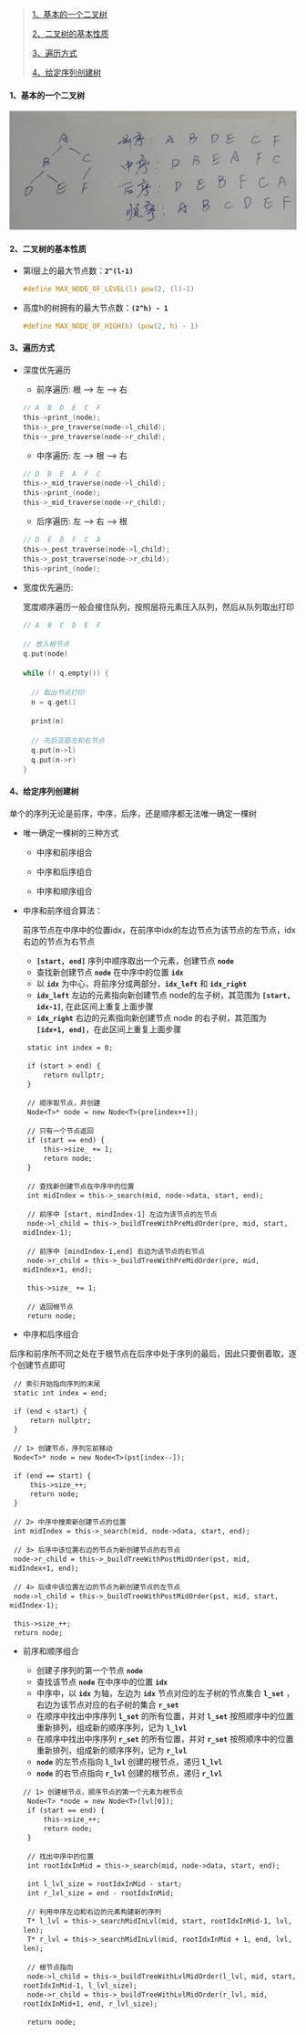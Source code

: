 > [1、基本的一个二叉树](#1)
>
> [2、二叉树的基本性质](#2)
>
> [3、遍历方式](#3)
>
> [4、给定序列创建树](#4)



<h4 id='1'> 1、基本的一个二叉树 </h4>

![binary tree](https://github.com/DingKingTim/datastructure/blob/master/tree/media/base_binarytree.jpeg)



<h4 id='2'> 2、二叉树的基本性质 </h4>

- 第l层上的最大节点数：**`2^(l-1)`**

   ```c
   #define MAX_NODE_OF_LEVEL(l) pow(2, (l)-1)
   ```

- 高度h的树拥有的最大节点数：**`(2^h) - 1`**

  ```c
  #define MAX_NODE_OF_HIGH(h) (pow(2, h) - 1)
  ```

<h4 id='3'> 3、遍历方式 </h4>

- 深度优先遍历

   - 前序遍历: 根 --> 左 --> 右
   
   ```c
   // A  B  D  E  C  F
   this->print_(node);
   this->_pre_traverse(node->l_child);
   this->_pre_traverse(node->r_child);
   ```
   
   - 中序遍历: 左 --> 根 --> 右
   
   ```c
   // D  B  E  A  F  C
   this->_mid_traverse(node->l_child);
   this->print_(node);
   this->_mid_traverse(node->r_child);
   ```
   
   - 后序遍历: 左 --> 右 --> 根
   
   ```c
   // D  E  B  F  C  A
   this->_post_traverse(node->l_child);
   this->_post_traverse(node->r_child);
   this->print_(node);
   ```
   
- 宽度优先遍历: 

    宽度顺序遍历一般会接住队列，按照层将元素压入队列，然后从队列取出打印
    
    ```C
    // A  B  C  D  E  F
    
    // 放入根节点
    q.put(node)
    
    while (! q.empty()) {
    
      // 取出节点打印
      n = q.get()
      
      print(n)
    
      // 先后亚茹左和右节点
      q.put(n->l)
      q.put(n->r)
    }
    ```
    
<h4 id='4'> 4、给定序列创建树 </h4>

单个的序列无论是前序，中序，后序，还是顺序都无法唯一确定一棵树

- 唯一确定一棵树的三种方式

   - 中序和前序组合
   
   - 中序和后序组合
   
   - 中序和顺序组合
   
 - 中序和前序组合算法：
 
   前序节点在中序中的位置idx，在前序中idx的左边节点为该节点的左节点，idx右边的节点为右节点

 
   - **`[start, end]`** 序列中顺序取出一个元素，创建节点 **`node`**
   - 查找新创建节点 **`node`** 在中序中的位置 **`idx`**
   - 以 **`idx`** 为中心，将前序分成两部分，**`idx_left`** 和 **`idx_right`**
   - **`idx_left`** 左边的元素指向新创建节点 node的左子树，其范围为 **`[start, idx-1]`**, 在此区间上重复上面步骤
   - **`idx_right`** 右边的元素指向新创建节点 node 的右子树，其范围为 **`[idx+1, end]`**，在此区间上重复上面步骤
   
   ```
    static int index = 0;

    if (start > end) {
        return nullptr;
    }
    
    // 顺序取节点，并创建
    Node<T>* node = new Node<T>(pre[index++]);
    
    // 只有一个节点返回
    if (start == end) {
        this->size_ += 1;
        return node;
    }
    
    // 查找新创建节点在中序中的位置
    int midIndex = this->_search(mid, node->data, start, end);
    
    // 前序中 [start, mindIndex-1] 左边为该节点的左节点
    node->l_child = this->_buildTreeWithPreMidOrder(pre, mid, start, midIndex-1);
    
    // 前序中 [mindIndex-1,end] 右边为该节点的右节点
    node->r_child = this->_buildTreeWithPreMidOrder(pre, mid, midIndex+1, end);

    this->size_ += 1;

    // 返回根节点
    return node;
   ```
- 中序和后序组合

后序和前序所不同之处在于根节点在后序中处于序列的最后，因此只要倒着取，逐个创建节点即可

   ```
    // 索引开始指向序列的末尾
    static int index = end;

    if (end < start) {
        return nullptr;
    }

    // 1> 创建节点，序列忘前移动
    Node<T>* node = new Node<T>(pst[index--]);

    if (end == start) {
        this->size_++;
        return node;
    }

    // 2> 中序中搜索新创建节点的位置
    int midIndex = this->_search(mid, node->data, start, end);

    // 3> 后序中该位置右边的节点为新创建节点的右节点
    node->r_child = this->_buildTreeWithPostMidOrder(pst, mid, midIndex+1, end);

    // 4> 后续中该位置左边的节点为新创建节点的左节点
    node->l_child = this->_buildTreeWithPostMidOrder(pst, mid, start, midIndex-1);

    this->size_++;
    return node;
   ```
   
- 前序和顺序组合

   - 创建子序列的第一个节点 **`node`**
   - 查找该节点 **`node`** 在中序中的位置 **`idx`**
   - 中序中，以 **`idx`** 为轴，左边为 **`idx`** 节点对应的左子树的节点集合 **`l_set`** ，右边为该节点对应的右子树的集合 **`r_set`**
   - 在顺序中找出中序序列 **`l_set`** 的所有位置，并对 **`l_set`** 按照顺序中的位置重新排列，组成新的顺序序列，记为 **`l_lvl`**
   - 在顺序中找出中序序列 **`r_set`** 的所有位置，并对 **`r_set`** 按照顺序中的位置重新排列，组成新的顺序序列，记为 **`r_lvl`**
   - **`node`** 的左节点指向 **`l_lvl`** 创建的根节点，递归 **`l_lvl`**
   - **`node`** 的右节点指向 **`r_lvl`** 创建的根节点，递归 **`r_lvl`**
   
   ```
   // 1> 创建根节点，顺序节点的第一个元素为根节点
    Node<T> *node = new Node<T>(lvl[0]);
    if (start == end) {
        this->size_++;
        return node;
    }
    
    // 找出中序中的位置
    int rootIdxInMid = this->_search(mid, node->data, start, end);

    int l_lvl_size = rootIdxInMid - start;
    int r_lvl_size = end - rootIdxInMid;

    // 利用中序左边和右边的元素构建新的序列
    T* l_lvl = this->_searchMidInLvl(mid, start, rootIdxInMid-1, lvl, len);
    T* r_lvl = this->_searchMidInLvl(mid, rootIdxInMid + 1, end, lvl, len);
    
    // 根节点指向
    node->l_child = this->_buildTreeWithLvlMidOrder(l_lvl, mid, start, rootIdxInMid-1, l_lvl_size);
    node->r_child = this->_buildTreeWithLvlMidOrder(r_lvl, mid, rootIdxInMid+1, end, r_lvl_size);
     
    return node;
   ```





